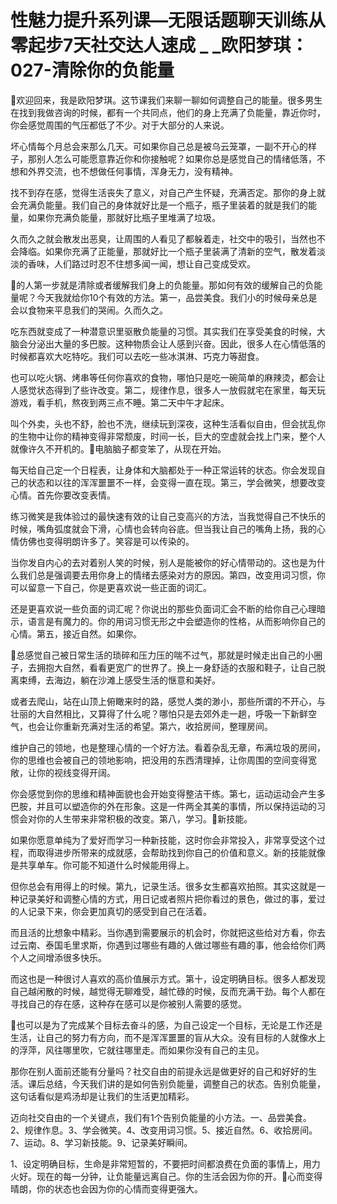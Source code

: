 # 性魅力提升系列课—无限话题聊天训练从零起步7天社交达人速成 _ _欧阳梦琪：027-清除你的负能量

🎼欢迎回来，我是欧阳梦琪。这节课我们来聊一聊如何调整自己的能量。很多男生在找到我做咨询的时候，都有一个共同点，他们的身上充满了负能量，靠近你时，你会感觉周围的气压都低了不少。对于大部分的人来说。

坏心情每个月总会来那么几天。可如果你自己总是被乌云笼罩，一副不开心的样子，那别人怎么可能愿意靠近你和你接触呢？如果你总是感觉自己的情绪低落，不想和外界交流，也不想做任何事情，浑身无力，没有精神。

找不到存在感，觉得生活丧失了意义，对自己产生怀疑，充满否定。那你的身上就会充满负能量。我们自己的身体就好比是一个瓶子，瓶子里装着的就是我们的能量，如果你充满负能量，那就好比瓶子里堆满了垃圾。

久而久之就会散发出恶臭，让周围的人看见了都躲着走，社交中的吸引，当然也不会降临。如果你充满了正能量，那就好比一个瓶子里装满了清新的空气，散发着淡淡的香味，人们路过时忍不住想多闻一闻，想让自己变成受欢。

🎼的人第一步就是清除或者缓解我们身上的负能量。那如何有效的缓解自己的负能量呢？今天我就给你10个有效的方法。第一，品尝美食。我们小的时候母亲总是会以食物来平息我们的哭闹。久而久之。

吃东西就变成了一种潜意识里驱散负能量的习惯。其实我们在享受美食的时候，大脑会分泌出大量的多巴胺。这种物质会让人感到兴奋。因此，很多人在心情低落的时候都喜欢大吃特吃。我们可以去吃一些冰淇淋、巧克力等甜食。

也可以吃火锅、烤串等任何你喜欢的食物，哪怕只是吃一碗简单的麻辣烫，都会让人感觉状态得到了些许改变。第二，规律作息，很多人一放假就宅在家里，每天玩游戏，看手机，熬夜到两三点不睡。第二天中午才起床。

叫个外卖，头也不舒，脸也不洗，继续玩到深夜，这种生活看似自由，但会扰乱你的生物中让你的精神变得非常颓废，时间一长，巨大的空虚就会找上门来，整个人就像许久不开机的。🎼电脑脑子都变笨了，从现在开始。

每天给自己定一个日程表，让身体和大脑都处于一种正常运转的状态。你会发现自己的状态和以往的浑浑噩噩不一样，会变得一直在现。第三，学会微笑，想要改变心情。首先你要改变表情。

练习微笑是我体验过的最快速有效的让自己变高兴的方法，当我觉得自己不快乐的时候，嘴角弧度就会下滑，心情也会转向谷底。但当我让自己的嘴角上扬，我的心情仿佛也变得明朗许多了。笑容是可以传染的。

当你发自内心的去对着别人笑的时候，别人是能被你的好心情带动的。这也是为什么我们总是强调要去用你身上的情绪去感染对方的原因。第四，改变用词习惯，你可以留意一下自己，你是更喜欢说一些正面的词汇。

还是更喜欢说一些负面的词汇呢？你说出的那些负面词汇会不断的给你自己心理暗示，语言是有魔力的。你的用词习惯无形之中会塑造你的性格，从而影响你自己的心情。第五，接近自然。如果你。

🎼总感觉自己被日常生活的琐碎和压力压的喘不过气，那就是时候走出自己的小圈子，去拥抱大自然，看看更宽广的世界了。换上一身舒适的衣服和鞋子，让自己脱离束缚，去海边，躺在沙滩上感受生活的惬意和美好。

或者去爬山，站在山顶上俯瞰来时的路，感觉人类的渺小，那些所谓的不开心，与壮丽的大自然相比，又算得了什么呢？哪怕只是去郊外走一趟，呼吸一下新鲜空气，也会让你重新充满对生活的希望。第六，收拾房间，整理房间。

维护自己的领地，也是整理心情的一个好方法。看着杂乱无章，布满垃圾的房间，你的思维也会被自己的领地影响，把没用的东西清理掉，让你周围的空间变得宽敞，让你的视线变得开阔。

你会感觉到你的思维和精神面貌也会开始变得整洁干练。第七，运动运动会产生多巴胺，并且可以塑造你的外在形象。这是一件两全其美的事情，所以保持运动的习惯会对你的人生带来非常积极的改变。第八，学习。🎼新技能。

如果你愿意单纯为了爱好而学习一种新技能，这时你会非常投入，非常享受这个过程，而取得进步所带来的成就感，会帮助找到你自己的价值和意义。新的技能就像是共享单车。你可能不知道什么时候能用得上。

但你总会有用得上的时候。第九，记录生活。很多女生都喜欢拍照。其实这就是一种记录美好和调整心情的方式，用日记或者照片把你看过的景色，做过的事，爱过的人记录下来，你会更加真切的感受到自己在活着。

而且活的比想象中精彩。当你遇到需要展示的机会时，你就把这些给对方看，你去过云南、泰国毛里求斯，你遇到过哪些有趣的人做过哪些有趣的事，他会给你们两个人之间增添很多快乐。

而这也是一种很讨人喜欢的高价值展示方式。第十，设定明确目标。很多人都发现自己越闲散的时候，越觉得无聊难受，越忙碌的时候，反而充满干劲。每个人都在寻找自己的存在感，这种存在感可以是你被别人需要的感觉。

🎼也可以是为了完成某个目标去奋斗的感，为自己设定一个目标，无论是工作还是生活，让自己的努力有方向，而不是浑浑噩噩的盲从大众。没有目标的人就像水上的浮萍，风往哪里吹，它就往哪里走。而如果你没有自己的主见。

那你在别人面前还能有分量吗？社交自由的前提永远是做更好的自己和好好的生活。课后总结，今天我们讲的是如何告别负能量，调整自己的状态。告别负能量，这句话看似是鸡汤却是让我们的生活更加精彩。

迈向社交自由的一个关键点，我们有1个告别负能量的小方法。一、品尝美食。2、规律作息。3、学会微笑。4、改变用词习惯。5、接近自然。6、收拾房间。7、运动。8、学习新技能。9、记录美好瞬间。

1、设定明确目标，生命是非常短暂的，不要把时间都浪费在负面的事情上，用力火好。现在的每一分钟，让负能量远离自己。你的生活会因为你的开。🎼心而变得晴朗，你的状态也会因为你的心情而变得更强大。

